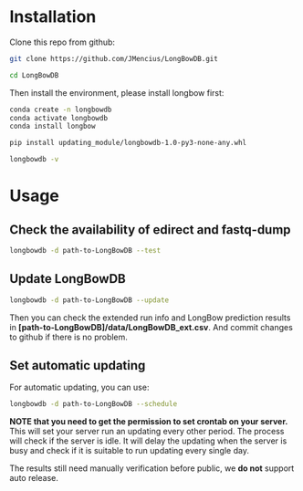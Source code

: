 # Installation
Clone this repo from github:
```bash
git clone https://github.com/JMencius/LongBowDB.git

cd LongBowDB
```
Then install the environment, please install longbow first:
```bash
conda create -n longbowdb
conda activate longbowdb
conda install longbow

pip install updating_module/longbowdb-1.0-py3-none-any.whl

longbowdb -v
```

# Usage
## Check the availability of edirect and fastq-dump 
```bash
longbowdb -d path-to-LongBowDB --test
```
## Update LongBowDB
```bash
longbowdb -d path-to-LongBowDB --update
```
Then you can check the extended run info and LongBow prediction results in **[path-to-LongBowDB]/data/LongBowDB_ext.csv**. And commit changes to github if there is no problem.

## Set automatic updating
For automatic updating, you can use:
```bash
longbowdb -d path-to-LongBowDB --schedule
```
**NOTE that you need to get the permission to set crontab on your server.** This will set your server run an updating every other period. The process will check if the server is idle. It will delay the updating when the server is busy and check if it is suitable to run updating every single day.

The results still need manually verification before public, we **do not** support auto release.
